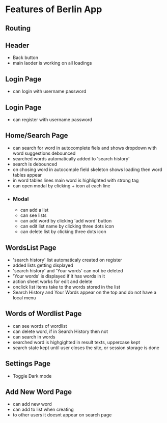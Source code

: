 # Features of Berlin App

## Routing

## Header
 - Back button
 - main laoder is working on all loadings

## Login Page
 - can login with username password
## Login Page
 - can register with username password

## Home/Search Page
 - can search for word in autocomplete fiels and shows dropdown with word suggestions debounced
 - searched words automatically added to 'search history'
 - search is debounced
 - on chosing word in autocomple field skeleton shows loading then word tables appear
 - in word tables lines main word is highlighted with strong tag
 - can open modal by clicking + icon at each line
 - ### Modal
   - can add a list
   - can see lists
   - can add word by clicking 'add word' button
   - can edit list name by clicking three dots icon
   - can delete list by clicking three dots icon

## WordsList Page
 - 'search history' list automaticaly created on register
 - added lists getting displayed
 - 'search history' and 'Your words' can not be deleted
 - 'Your words' is displayed if it has words in it
 - action sheet works for edit and delete
 - onclick list items take to the words stored in the list
 - Search History and Your Words appear on the top and do not have a local menu

## Words of Wordlist Page
  - can see words of wordlist
  - can delete word, if in Search History then not
  - can search in words
   - searched word is highgighted in result texts, uppercase kept
   - search state kept until user closes the site, or session storage is done

## Settings Page
 - Toggle Dark mode

## Add New Word Page
 - can add new word
 - can add to list when creating
 - to other users it doesnt appear on search page